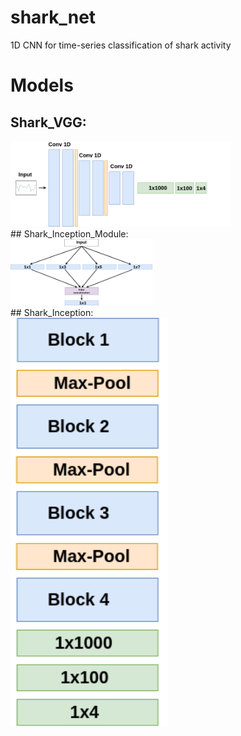 # shark_net
1D CNN for time-series classification of shark activity


# Models
## Shark_VGG:<br>
<img src="https://github.com/tony-mtz/shark_net/blob/master/images/cnn_vgg.png" alt="Shark_VGG" width="70%" height="70%">

<br>
## Shark_Inception_Module:<br>
<img src="https://github.com/tony-mtz/shark_net/blob/master/images/incp_mod.png" alt="Shark_Inception_Module" width="45%" height="45%">

<br>
## Shark_Inception:<br>
<img src="https://github.com/tony-mtz/shark_net/blob/master/images/incp_model.png" alt="Shark_Inception" width="50%" height="50%">


